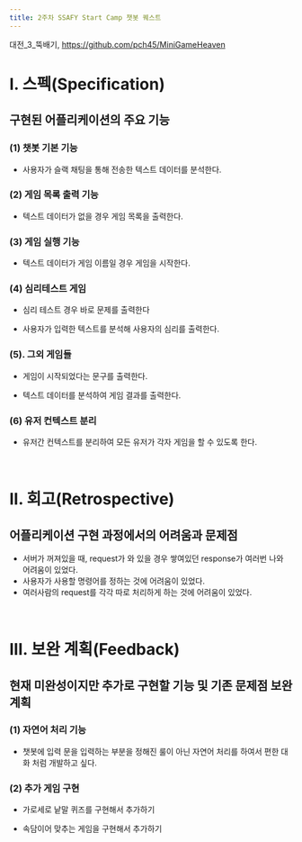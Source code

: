 ```yaml
---
title: 2주차 SSAFY Start Camp 챗봇 퀘스트
---
```

대전_3_뚝배기, https://github.com/pch45/MiniGameHeaven



# I. 스펙(Specification)
## 구현된 어플리케이션의 주요 기능

### (1) 챗봇 기본 기능
- 사용자가 슬랙 채팅을 통해 전송한 텍스트 데이터를 분석한다.

### (2) 게임 목록 출력 기능
- 텍스트 데이터가 없을 경우 게임 목록을 출력한다.

### (3) 게임 실행  기능
- 텍스트 데이터가 게임 이름일 경우 게임을 시작한다.

### (4) 심리테스트 게임

- 심리 테스트 경우 바로 문제를 출력한다

- 사용자가 입력한 텍스트를 분석해 사용자의 심리를 출력한다.

### (5). 그외 게임들

- 게임이 시작되었다는 문구를 출력한다.

- 텍스트 데이터를 분석하여 게임 결과를 출력한다.

### (6) 유저 컨텍스트 분리

- 유저간 컨텍스트를 분리하여 모든 유저가 각자 게임을 할 수 있도록 한다.


<br>


# II. 회고(Retrospective)
## 어플리케이션 구현 과정에서의 어려움과 문제점
- 서버가 꺼져있을 때, request가 와 있을 경우 쌓여있던 response가 여러번 나와 어려움이 있었다.
- 사용자가 사용할 명령어를 정하는 것에 어려움이 있었다.
- 여러사람의 request를 각각 따로 처리하게 하는 것에 어려움이 있었다.


<br>

# III. 보완 계획(Feedback)
## 현재 미완성이지만 추가로 구현할 기능 및 기존 문제점 보완 계획

### (1) 자연어 처리 기능

- 챗봇에 입력 문을 입력하는 부분을 정해진 룰이 아닌 자연어 처리를 하여서 편한 대화 처럼 개발하고 싶다.

### (2) 추가 게임 구현

- 가로세로 낱말 퀴즈를 구현해서 추가하기

- 속담이어 맞추는 게임을 구현해서 추가하기
